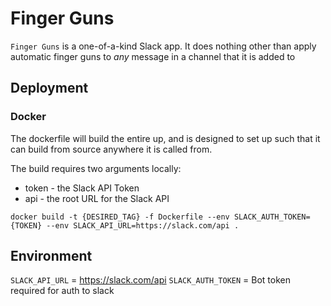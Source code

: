 # Finger Guns

`Finger Guns` is a one-of-a-kind Slack app. It does nothing other than apply automatic finger guns to *any* message in a
channel that it is added to

## Deployment

### Docker

The dockerfile will build the entire up, and is designed to set up such that it can build from source anywhere it is
called from.

The build requires two arguments locally:
* token - the Slack API Token
* api - the root URL for the Slack API

```
docker build -t {DESIRED_TAG} -f Dockerfile --env SLACK_AUTH_TOKEN={TOKEN} --env SLACK_API_URL=https://slack.com/api .
```

## Environment

`SLACK_API_URL` = https://slack.com/api
`SLACK_AUTH_TOKEN` = Bot token required for auth to slack